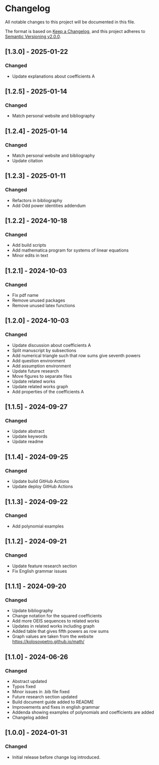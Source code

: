 # Changelog

All notable changes to this project will be documented in this file.

The format is based on [Keep a Changelog](https://keepachangelog.com/en/1.0.0/),
and this project adheres to [Semantic Versioning v2.0.0](https://semver.org/spec/v2.0.0.html).

## [1.3.0] - 2025-01-22

### Changed

- Update explanations about coefficients A

## [1.2.5] - 2025-01-14

### Changed

- Match personal website and bibliography

## [1.2.4] - 2025-01-14

### Changed

- Match personal website and bibliography
- Update citation

## [1.2.3] - 2025-01-11

### Changed

- Refactors in bibliography
- Add Odd power identities addendum

## [1.2.2] - 2024-10-18

### Changed

- Add build scripts
- Add mathematica program for systems of linear equations
- Minor edits in text

## [1.2.1] - 2024-10-03

### Changed

- Fix pdf name
- Remove unused packages
- Remove unused latex functions

## [1.2.0] - 2024-10-03

### Changed

- Update discussion about coefficients A
- Split manuscript by subsections
- Add numerical triangle such that row sums give seventh powers
- Add question environment
- Add assumption environment
- Update future research
- Move figures to separate files
- Update related works
- Update related works graph
- Add properties of the coefficients A

## [1.1.5] - 2024-09-27

### Changed

- Update abstract
- Update keywords
- Update readme

## [1.1.4] - 2024-09-25

### Changed

- Update build GitHub Actions
- Update deploy GitHub Actions

## [1.1.3] - 2024-09-22

### Changed

- Add polynomial examples

## [1.1.2] - 2024-09-21

### Changed

- Update feature research section
- Fix English grammar issues

## [1.1.1] - 2024-09-20

### Changed

- Update bibliography
- Change notation for the squared coefficients
- Add more OEIS sequences to related works
- Updates in related works including graph
- Added table that gives fifth powers as row sums
- Graph values are taken from the website https://kolosovpetro.github.io/math/

## [1.1.0] - 2024-06-26

### Changed

- Abstract updated
- Typos fixed
- Minor issues in .bib file fixed
- Future research section updated
- Build document guide added to README
- Improvements and fixes in english grammar
- Addenda showing examples of polynomials and coefficients are added
- Changelog added

## [1.0.0] - 2024-01-31

### Changed

- Initial release before change log introduced.
